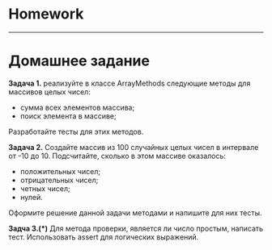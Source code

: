 # Homework


_______________________________________________________

# Домашнее задание

**Задача 1.**
реализуйте в классе ArrayMethods следующие методы для массивов целых чисел:
- сумма всех элементов массива;
- поиск элемента в массиве;

Разработайте тесты для этих методов.

**Задача 2.**
Создайте массив из 100 случайных целых чисел в интервале от -10 до 10.
Подсчитайте, сколько в этом массиве оказалось:
- положительных чисел;
- отрицательных чисел;
- четных чисел;
- нулей.

Оформите решение данной задачи методами и напишите для них тесты.

**Задча 3.(*)**
Для метода проверки, является ли число простым, написать тест.
Использовать assert для логических выражений.




